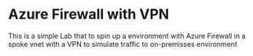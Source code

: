 # Azure Firewall with VPN
This is a simple Lab that to spin up a environment with Azure Firewall in a spoke vnet with a VPN to simulate traffic to on-premisses environment
